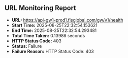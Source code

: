 ## URL Monitoring Report

- **URL:** https://api-gw1-prod1.fisglobal.com/gw/v1/health
- **Start Time:** 2025-08-25T22:32:54.153621
- **End Time:** 2025-08-25T22:32:54.293481
- **Total Time Taken:** 0.13986 seconds
- **HTTP Status Code:** 403
- **Status:** Failure
- **Failure Reason:** HTTP Status Code: 403
